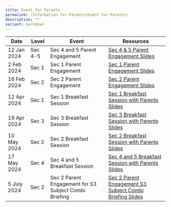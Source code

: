 ```yaml
---
title: Event for Parents
permalink: /Information-for-Parents/Event-for-Parents/
description: ""
variant: markdown
---
```

| Date | Level | Event |	Resources
| -------- | -------- | -------- | -------- |
| 12 Jan 2024  | Sec 4-5 | Sec 4 and 5 Parent Engagement | [Sec 4 & 5 Parent Engagement Slides](/files/Information%20for%20Parents/Sec_4_and_5_Parents_Engagement_2024.pdf) |
| 2 Feb 2024 | Sec 1 | Sec 1 Parent Engagement | [Sec 1 Parent Engagement Slides](/files/Information%20for%20Parents/2024_Sec_1_Parent_Engagement_2_Feb_compressed.pdf) |
| 16 Feb 2024 | Sec 2 | Sec 2 Parent Engagement | [Sec 2 Parent Engagement Slides](/files/Information%20for%20Parents/2024_Sec_2_Parent_Engagement_16_Feb_compressed.pdf) |
| 12 Apr 2024 | Sec 1 | Sec 1 Breakfast Session | [Sec 1 Breakfast Session with Parents Slides](/files/Information%20for%20Parents/2024_Sec_1_Breakfast_with_Parents_12_Apr.pdf) |
| 19 Apr 2024 | Sec 3 | Sec 3  Breakfast Session | [Sec 3 Breakfast Session with Parents Slides](/files/Sec_3_Parents_Breakfast_Session_2024.pdf)|
| 10 May 2024 | Sec 2 | Sec 2 Breakfast Session | [Sec 2 Breakfast Session with Parents Slides](/files/2024_Sec_2_Breakfast_with_Parents_10_May__Reduced_size_.pdf) |
| 17 May 2024 | Sec 4 | Sec 4 and 5  Breakfast Session | [Sec 4 and 5 Breakfast Session with Parents Slides](/files/Information%20for%20Parents/2024_Sec_4_Breakfast_with_Parents_17_May.pdf)|
| 5 July 2024 | Sec 2 | Sec 2 Parent Engagement for S3 Subject Combi Briefing | [Sec 2 Parent Engagement S3 Subject Combi Briefing Slides](/files/Announcements/2024/2024_Sec_2_Parent_Engagement_S3_Subject_Combi_Briefing_for_AY2025_5_Jul.pdf) |